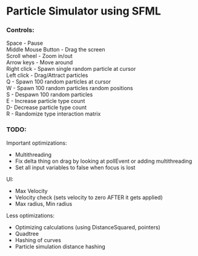 # Particle Simulator using SFML

### Controls:
Space - Pause\
Middle Mouse Button - Drag the screen\
Scroll wheel - Zoom in/out\
Arrow keys - Move around\
Right click - Spawn single random particle at cursor\
Left click - Drag/Attract particles\
Q - Spawn 100 random particles at cursor\
W - Spawn 100 random particles random positions\
S - Despawn 100 random particles\
E - Increase particle type count\
D- Decrease particle type count\
R - Randomize type interaction matrix

### TODO:
Important optimizations:
- Multithreading
- Fix delta thing on drag by looking at pollEvent or adding multithreading
- Set all input variables to false when focus is lost

UI:
- Max Velocity
- Velocity check (sets velocity to zero AFTER it gets applied)
- Max radius, Min radius

Less optimizations:
- Optimizing calculations (using DistanceSquared, pointers)
- Quadtree
- Hashing of curves
- Particle simulation distance hashing
